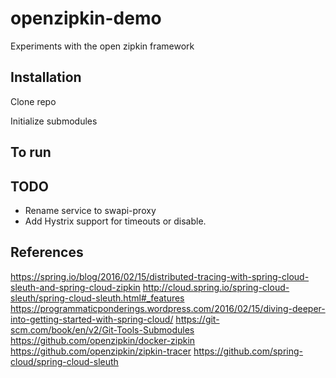 # openzipkin-demo
Experiments with the open zipkin framework

## Installation

Clone repo

Initialize submodules

## To run



## TODO
- Rename service to swapi-proxy
- Add Hystrix support for timeouts or disable.

## References

https://spring.io/blog/2016/02/15/distributed-tracing-with-spring-cloud-sleuth-and-spring-cloud-zipkin
http://cloud.spring.io/spring-cloud-sleuth/spring-cloud-sleuth.html#_features
https://programmaticponderings.wordpress.com/2016/02/15/diving-deeper-into-getting-started-with-spring-cloud/
https://git-scm.com/book/en/v2/Git-Tools-Submodules
https://github.com/openzipkin/docker-zipkin
https://github.com/openzipkin/zipkin-tracer
https://github.com/spring-cloud/spring-cloud-sleuth